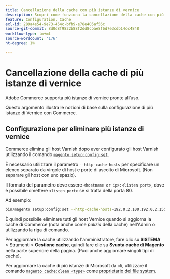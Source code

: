 ```yaml
---
title: Cancellazione della cache con più istanze di vernice
description: Scopri come funziona la cancellazione della cache con più istanze di Vernice.
feature: Configuration, Cache
exl-id: 289a4e54-9e73-454c-bfb9-e78e405af56c
source-git-commit: 8d0d8f9822b88f2dd8cbae8f6d7e3cdb14cc4848
workflow-type: tm+mt
source-wordcount: '176'
ht-degree: 1%

---
```


# Cancellazione della cache di più istanze di vernice

Adobe Commerce supporta più istanze di vernice pronte all’uso.

Questo argomento illustra le nozioni di base sulla configurazione di più istanze di Vernice con Commerce.

## Configurazione per eliminare più istanze di vernice

Commerce elimina gli host Varnish dopo aver configurato gli host Varnish utilizzando il comando [`magento setup:config:set`](../../installation/tutorials/deployment.md).

È necessario utilizzare il parametro `--http-cache-hosts` per specificare un elenco separato da virgole di host e porte di ascolto di Microsoft. (Non separare gli host con uno spazio).

Il formato del parametro deve essere `<hostname or ip>:<listen port>`, dove è possibile omettere `<listen port>` se si tratta della porta 80.

Ad esempio:

```bash
bin/magento setup:config:set --http-cache-hosts=192.0.2.100,192.0.2.155:8080
```

È quindi possibile eliminare tutti gli host Vernice quando si aggiorna la cache di Commerce (nota anche come _pulizia_ della cache) nell&#39;Admin o utilizzando la riga di comando.

Per aggiornare la cache utilizzando l&#39;amministratore, fare clic su **SISTEMA** > Strumenti > **Gestione cache**, quindi fare clic su **Svuota cache di Magento** nella parte superiore della pagina. (Puoi anche aggiornare singoli tipi di cache).

Per aggiornare la cache di più istanze di Microsoft da cli, utilizzare il comando [`magento cache:clean <type>`](../cli/manage-cache.md#clean-and-flush-cache-types) come [proprietario del file system](../../installation/prerequisites/file-system/overview.md).
